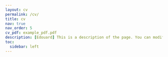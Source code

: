 ```yaml
---
layout: cv
permalink: /cv/
title: cv
nav: true
nav_order: 5
cv_pdf: example_pdf.pdf
description: [Edouard] This is a description of the page. You can modify it in '_pages/cv.md'. You can also change or remove the top pdf download button [Edouard].
toc:
  sidebar: left
---
```

